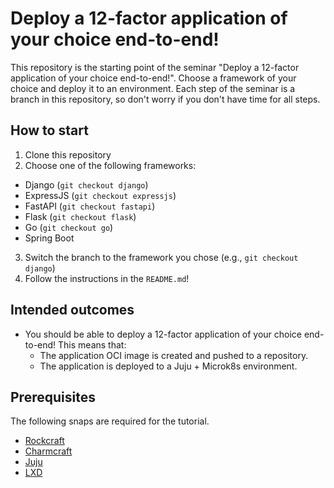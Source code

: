 # Deploy a 12-factor application of your choice end-to-end!

This repository is the starting point of the seminar "Deploy a 12-factor application of your
choice end-to-end!". Choose a framework of your choice and deploy it to an environment. Each step
of the seminar is a branch in this repository, so don't worry if you don't have time for all steps.

## How to start

1. Clone this repository
2. Choose one of the following frameworks:
  - Django (`git checkout django`)
  - ExpressJS (`git checkout expressjs`)
  - FastAPI (`git checkout fastapi`)
  - Flask (`git checkout flask`)
  - Go (`git checkout go`)
  - Spring Boot
3. Switch the branch to the framework you chose (e.g., `git checkout django`)
4. Follow the instructions in the `README.md`!

## Intended outcomes

- You should be able to deploy a 12-factor application of your choice end-to-end! This means that:
  - The application OCI image is created and pushed to a repository.
  - The application is deployed to a Juju + Microk8s environment.

## Prerequisites

The following snaps are required for the tutorial.

- [Rockcraft](https://snapcraft.io/rockcraft)
- [Charmcraft](https://snapcraft.io/charmcraft)
- [Juju](https://snapcraft.io/juju)
- [LXD](https://snapcraft.io/lxd)
